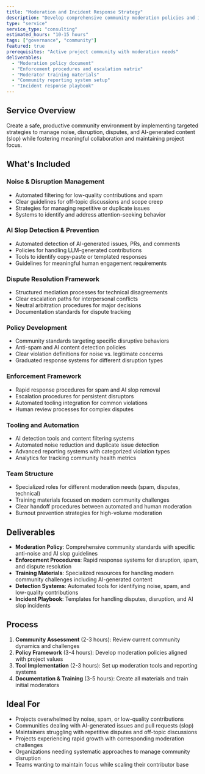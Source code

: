 ```yaml
---
title: "Moderation and Incident Response Strategy"
description: "Develop comprehensive community moderation policies and incident response procedures to combat noise, disruption, disputes, and AI-generated spam while maintaining healthy, productive project environments."
type: "service"
service_type: "consulting"
estimated_hours: "10-15 hours"
tags: ["governance", "community"]
featured: true
prerequisites: "Active project community with moderation needs"
deliverables: 
  - "Moderation policy document"
  - "Enforcement procedures and escalation matrix"
  - "Moderator training materials"
  - "Community reporting system setup"
  - "Incident response playbook"
---
```


## Service Overview

Create a safe, productive community environment by implementing targeted strategies to manage noise, disruption, disputes, and AI-generated content (slop) while fostering meaningful collaboration and maintaining project focus.

## What's Included

### Noise & Disruption Management
- Automated filtering for low-quality contributions and spam
- Clear guidelines for off-topic discussions and scope creep
- Strategies for managing repetitive or duplicate issues
- Systems to identify and address attention-seeking behavior

### AI Slop Detection & Prevention
- Automated detection of AI-generated issues, PRs, and comments
- Policies for handling LLM-generated contributions
- Tools to identify copy-paste or templated responses
- Guidelines for meaningful human engagement requirements

### Dispute Resolution Framework
- Structured mediation processes for technical disagreements
- Clear escalation paths for interpersonal conflicts
- Neutral arbitration procedures for major decisions
- Documentation standards for dispute tracking

### Policy Development
- Community standards targeting specific disruptive behaviors
- Anti-spam and AI content detection policies
- Clear violation definitions for noise vs. legitimate concerns
- Graduated response systems for different disruption types

### Enforcement Framework
- Rapid response procedures for spam and AI slop removal
- Escalation procedures for persistent disruptors
- Automated tooling integration for common violations
- Human review processes for complex disputes

### Tooling and Automation
- AI detection tools and content filtering systems
- Automated noise reduction and duplicate issue detection
- Advanced reporting systems with categorized violation types
- Analytics for tracking community health metrics

### Team Structure
- Specialized roles for different moderation needs (spam, disputes, technical)
- Training materials focused on modern community challenges
- Clear handoff procedures between automated and human moderation
- Burnout prevention strategies for high-volume moderation

## Deliverables

- **Moderation Policy**: Comprehensive community standards with specific anti-noise and AI slop guidelines
- **Enforcement Procedures**: Rapid response systems for disruption, spam, and dispute resolution
- **Training Materials**: Specialized resources for handling modern community challenges including AI-generated content
- **Detection Systems**: Automated tools for identifying noise, spam, and low-quality contributions
- **Incident Playbook**: Templates for handling disputes, disruption, and AI slop incidents

## Process

1. **Community Assessment** (2-3 hours): Review current community dynamics and challenges
2. **Policy Framework** (3-4 hours): Develop moderation policies aligned with project values
3. **Tool Implementation** (2-3 hours): Set up moderation tools and reporting systems
4. **Documentation & Training** (3-5 hours): Create all materials and train initial moderators

## Ideal For

- Projects overwhelmed by noise, spam, or low-quality contributions
- Communities dealing with AI-generated issues and pull requests (slop)
- Maintainers struggling with repetitive disputes and off-topic discussions
- Projects experiencing rapid growth with corresponding moderation challenges
- Organizations needing systematic approaches to manage community disruption
- Teams wanting to maintain focus while scaling their contributor base